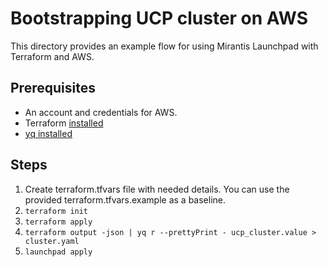 # Bootstrapping UCP cluster on AWS

This directory provides an example flow for using Mirantis Launchpad with Terraform and AWS.

## Prerequisites

* An account and credentials for AWS.
* Terraform [installed](https://learn.hashicorp.com/terraform/getting-started/install)
* [yq installed](https://github.com/mikefarah/yq#install)

## Steps

1. Create terraform.tfvars file with needed details. You can use the provided terraform.tfvars.example as a baseline.
2. `terraform init`
3. `terraform apply`
4. `terraform output -json | yq r --prettyPrint - ucp_cluster.value > cluster.yaml`
5. `launchpad apply`
